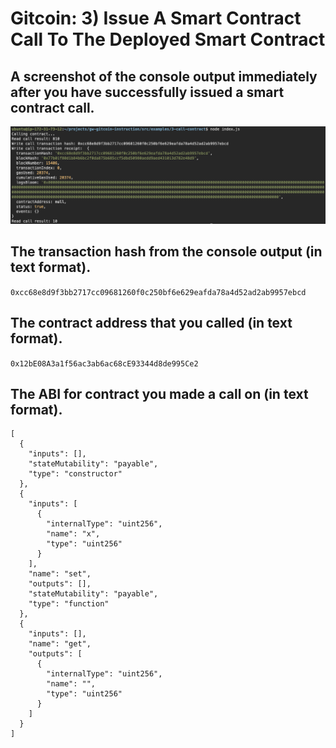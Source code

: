 # Gitcoin: 3) Issue A Smart Contract Call To The Deployed Smart Contract

## A screenshot of the console output immediately after you have successfully issued a smart contract call.

!["call smart constrat""](./call_smart_contract.png 'call smart constrat')

## The transaction hash from the console output (in text format).

`0xcc68e8d9f3bb2717cc09681260f0c250bf6e629eafda78a4d52ad2ab9957ebcd`

## The contract address that you called (in text format).

`0x12bE08A3a1f56ac3ab6ac68cE93344d8de995Ce2`

## The ABI for contract you made a call on (in text format).

```
[
  {
    "inputs": [],
    "stateMutability": "payable",
    "type": "constructor"
  },
  {
    "inputs": [
      {
        "internalType": "uint256",
        "name": "x",
        "type": "uint256"
      }
    ],
    "name": "set",
    "outputs": [],
    "stateMutability": "payable",
    "type": "function"
  },
  {
    "inputs": [],
    "name": "get",
    "outputs": [
      {
        "internalType": "uint256",
        "name": "",
        "type": "uint256"
      }
    ]
  }
]
```
